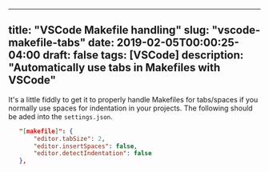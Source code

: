  ---
title: "VSCode Makefile handling"
slug: "vscode-makefile-tabs"
date: 2019-02-05T00:00:25-04:00
draft: false
tags: [VSCode]
description: "Automatically use tabs in Makefiles with VSCode"
---

 It's a little fiddly to get it to properly handle Makefiles for tabs/spaces if you normally use spaces for indentation in your projects. The following should be aded into the `settings.json`.

 ```json
    "[makefile]": {
        "editor.tabSize": 2,
        "editor.insertSpaces": false,
        "editor.detectIndentation": false
    },
```
